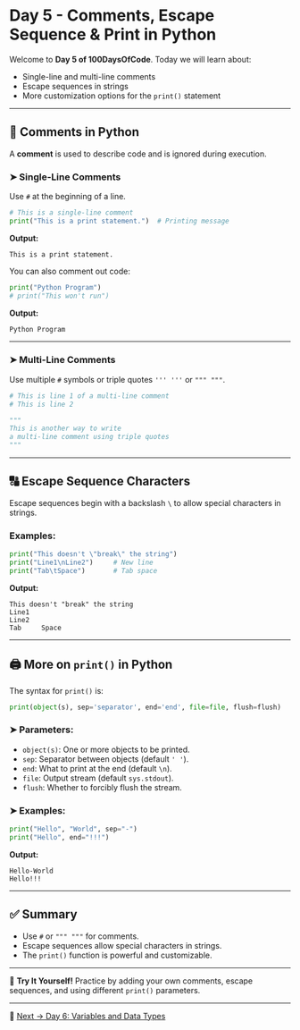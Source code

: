 
# Day 5 - Comments, Escape Sequence & Print in Python

Welcome to **Day 5 of 100DaysOfCode**. Today we will learn about:

- Single-line and multi-line comments
- Escape sequences in strings
- More customization options for the `print()` statement

---

## 📝 Comments in Python

A **comment** is used to describe code and is ignored during execution.

### ➤ Single-Line Comments

Use `#` at the beginning of a line.

```python
# This is a single-line comment
print("This is a print statement.")  # Printing message
```

**Output:**
```
This is a print statement.
```

You can also comment out code:
```python
print("Python Program")
# print("This won't run")
```

**Output:**
```
Python Program
```

---

### ➤ Multi-Line Comments

Use multiple `#` symbols or triple quotes `''' '''` or `""" """`.

```python
# This is line 1 of a multi-line comment
# This is line 2

"""
This is another way to write
a multi-line comment using triple quotes
"""
```

---

## 🔠 Escape Sequence Characters

Escape sequences begin with a backslash `\` to allow special characters in strings.

### Examples:

```python
print("This doesn't \"break\" the string")
print("Line1\nLine2")     # New line
print("Tab\tSpace")       # Tab space
```

**Output:**
```
This doesn't "break" the string
Line1
Line2
Tab     Space
```

---

## 🖨️ More on `print()` in Python

The syntax for `print()` is:
```python
print(object(s), sep='separator', end='end', file=file, flush=flush)
```

### ➤ Parameters:

- `object(s)`: One or more objects to be printed.
- `sep`: Separator between objects (default `' '`).
- `end`: What to print at the end (default `\n`).
- `file`: Output stream (default `sys.stdout`).
- `flush`: Whether to forcibly flush the stream.

### ➤ Examples:

```python
print("Hello", "World", sep="-")
print("Hello", end="!!!")
```

**Output:**
```
Hello-World
Hello!!!
```

---

## ✅ Summary

- Use `#` or `""" """` for comments.
- Escape sequences allow special characters in strings.
- The `print()` function is powerful and customizable.

---

🧠 **Try It Yourself!**
Practice by adding your own comments, escape sequences, and using different `print()` parameters.

---

🚀 [Next → Day 6: Variables and Data Types](#)